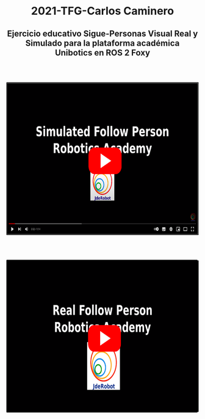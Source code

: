 <br>
<h1 align="center">2021-TFG-Carlos Caminero</h1>
<h2 align="center"> Ejercicio educativo Sigue-Personas Visual Real y Simulado para la plataforma académica Unibotics en ROS 2 Foxy</h2>

<br/><br/>
<div align="center">
  <a href="https://youtu.be/fDAU465eVxQ">
    <img src="/docs/images/youtube_sim_follow_person.png" alt="Enlace Sim Follow Person" height="400"/>
  </a>
</div>

<br/><br/>
<div align="center">
  <a href="https://youtu.be/54Jb4KJwyDM">
    <img src="/docs/images/youtube_real_follow_person.png" alt="Enlace Real Follow Person" height="400"/>
  </a>
</div>
